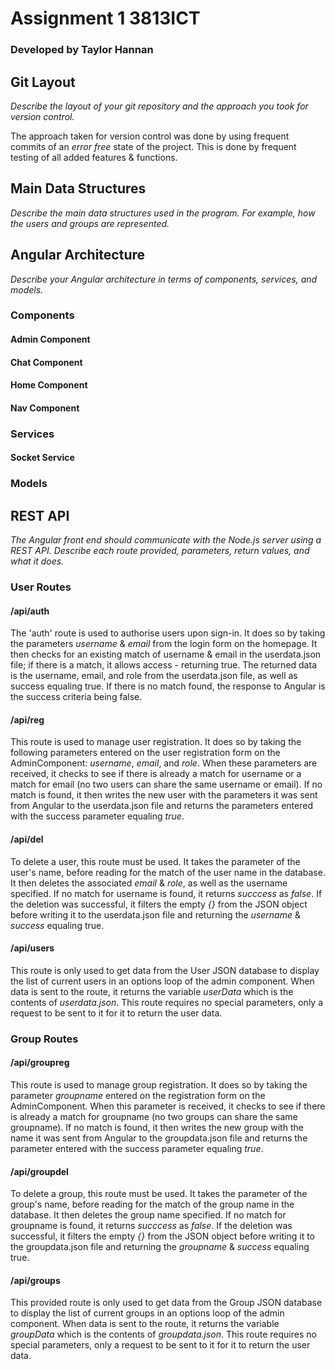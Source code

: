 # Assignment 1 3813ICT
### Developed by Taylor Hannan

## Git Layout
*Describe the layout of your git repository and the approach you took for version control.*

The approach taken for version control was done by using frequent commits of an *error free* state of the project. This is done by frequent testing of all added features & functions.

## Main Data Structures
*Describe the main data structures used in the program. For example, how the users and groups are represented.*

## Angular Architecture
*Describe your Angular architecture in terms of components, services, and models.*
### Components
#### Admin Component

#### Chat Component

#### Home Component

#### Nav Component

### Services
#### Socket Service

### Models

## REST API
*The Angular front end should communicate with the Node.js server using a REST API. Describe each route provided, parameters, return values, and what it does.*
### User Routes
#### /api/auth
The 'auth' route is used to authorise users upon sign-in. It does so by taking the parameters *username* & *email* from the login form on the homepage. It then checks for an existing match of username & email in the userdata.json file; if there is a match, it allows access - returning true. The returned data is the username, email, and role from the userdata.json file, as well as success equaling true. If there is no match found, the response to Angular is the success criteria being false.

#### /api/reg
This route is used to manage user registration. It does so by taking the following parameters entered on the user registration form on the AdminComponent: *username*,  *email*, and *role*. When these parameters are received, it checks to see if there is already a match for username or a match for email (no two users can share the same username or email). If no match is found, it then writes the new user with the parameters it was sent from Angular to the userdata.json file and returns the parameters entered with the success parameter equaling *true*.

#### /api/del
To delete a user, this route must be used. It takes the parameter of the user's name, before reading for the match of the user name in the database. It then deletes the associated *email* & *role*, as well as the username specified. If no match for username is found, it returns *succcess* as *false*. If the deletion was successful, it filters the empty *{}* from the JSON object before writing it to the userdata.json file and returning the *username* & *success* equaling true.

#### /api/users
This route is only used to get data from the User JSON database to display the list of current users in an options loop of the admin component. When data is sent to the route, it returns the variable *userData* which is the contents of *userdata.json*.
This route requires no special parameters, only a request to be sent to it for it to return the user data.

### Group Routes
#### /api/groupreg
This route is used to manage group registration. It does so by taking the parameter *groupname* entered on the registration form on the AdminComponent. When this parameter is received, it checks to see if there is already a match for groupname (no two groups can share the same groupname). If no match is found, it then writes the new group with the name it was sent from Angular to the groupdata.json file and returns the parameter entered with the success parameter equaling *true*.

#### /api/groupdel
To delete a group, this route must be used. It takes the parameter of the group's name, before reading for the match of the group name in the database. It then deletes the group name specified. If no match for groupname is found, it returns *succcess* as *false*. If the deletion was successful, it filters the empty *{}* from the JSON object before writing it to the groupdata.json file and returning the *groupname* & *success* equaling true.

#### /api/groups
This provided route is only used to get data from the Group JSON database to display the list of current groups in an options loop of the admin component. When data is sent to the route, it returns the variable *groupData* which is the contents of *groupdata.json*.
This route requires no special parameters, only a request to be sent to it for it to return the user data.
